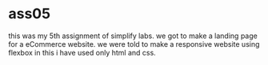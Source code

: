 # ass05
this was my 5th assignment of simplify labs. we got to make a landing page for a eCommerce website. we were told to make a responsive website using flexbox 
in this i have used only html and css.

